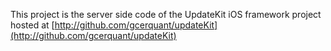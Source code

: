This project is the server side code of the UpdateKit iOS framework project hosted at [http://github.com/gcerquant/updateKit](http://github.com/gcerquant/updateKit)

